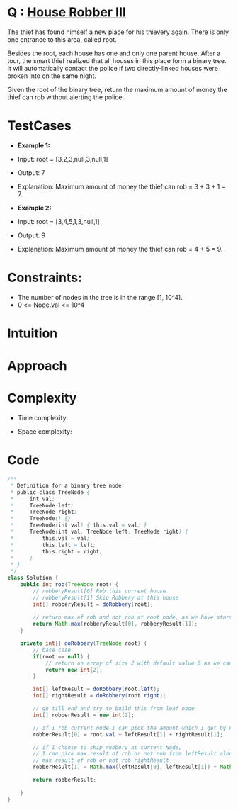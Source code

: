# Q : [House Robber III](https://leetcode.com/problems/house-robber-iii/description/)
The thief has found himself a new place for his thievery again. There is only one entrance to this area, called root.

Besides the root, each house has one and only one parent house. After a tour, the smart thief realized that all houses in this place form a binary tree. It will automatically contact the police if two directly-linked houses were broken into on the same night.

Given the root of the binary tree, return the maximum amount of money the thief can rob without alerting the police.

# TestCases

- **Example 1:**
- Input: root = [3,2,3,null,3,null,1]
- Output: 7
- Explanation: Maximum amount of money the thief can rob = 3 + 3 + 1 = 7.

- **Example 2:**
- Input: root = [3,4,5,1,3,null,1]
- Output: 9
- Explanation: Maximum amount of money the thief can rob = 4 + 5 = 9.

# Constraints:
- The number of nodes in the tree is in the range [1, 10^4].
- 0 <= Node.val <= 10^4

# Intuition
<!-- Describe your first thoughts on how to solve this problem. -->

# Approach
<!-- Describe your approach to solving the problem. -->

# Complexity
- Time complexity:
<!-- Add your time complexity here, e.g. $$O(n)$$ -->

- Space complexity:
<!-- Add your space complexity here, e.g. $$O(n)$$ -->

# Code
```java []
/**
 * Definition for a binary tree node.
 * public class TreeNode {
 *     int val;
 *     TreeNode left;
 *     TreeNode right;
 *     TreeNode() {}
 *     TreeNode(int val) { this.val = val; }
 *     TreeNode(int val, TreeNode left, TreeNode right) {
 *         this.val = val;
 *         this.left = left;
 *         this.right = right;
 *     }
 * }
 */
class Solution {
    public int rob(TreeNode root) {
        // robberyResult[0] Rob this current house
        // robberyResult[1] Skip Robbery at this house
        int[] robberyResult = doRobbery(root);
        
        // return max of rob and not rob at root node, as we have started building result from leaf node
        return Math.max(robberyResult[0], robberyResult[1]);
    }

    private int[] doRobbery(TreeNode root) {
        // base case
        if(root == null) {
            // return an array of size 2 with default value 0 as we can't rob at this place
            return new int[2];
        }

        int[] leftResult = doRobbery(root.left);
        int[] rightResult = doRobbery(root.right);

        // go till end and try to build this from leaf node
        int[] robberResult = new int[2];

        // if I rob current node I can pick the amount which I get by nor robbing my child node
        robberResult[0] = root.val + leftResult[1] + rightResult[1];

        // if I choose to skip robbery at current Node, 
        // I can pick max result of rob or not rob from leftResult along with
        // max result of rob or not rob rightResult
        robberResult[1] = Math.max(leftResult[0], leftResult[1]) + Math.max(rightResult[0], rightResult[1]);

        return robberResult;
        
    }
}
```